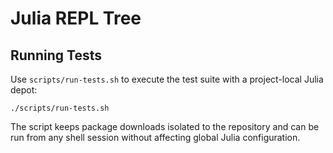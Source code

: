 # Julia REPL Tree

## Running Tests

Use `scripts/run-tests.sh` to execute the test suite with a
project-local Julia depot:

```
./scripts/run-tests.sh
```

The script keeps package downloads isolated to the repository and can be
run from any shell session without affecting global Julia configuration.
